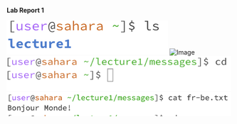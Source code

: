 __Lab Report 1__

![Image](lsexample2.png)
![Image](lsexample1.png)
![Image](cdexample.png)
![Image](catexample.png)


